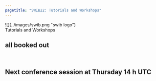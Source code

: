 ```yaml
---
pagetitle: "SWIB22: Tutorials and Workshops"
---
```



<div id="top">
<div class="column left">![](../images/swib.png "swib logo")</div>
<div class="column middle">Tutorials and Workshops</div>
<div class="column right"></div>
</div>

<div id="prog">
<div></div>
<!--   </-->



## all booked out

<b></b><br />




## Next conference session at Thursday 14 h UTC

<b></b><br />




</div>


